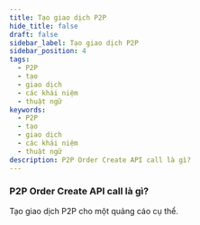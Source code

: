 ```yaml
---
title: Tạo giao dịch P2P
hide_title: false
draft: false
sidebar_label: Tạo giao dịch P2P
sidebar_position: 4
tags:
  - P2P
  - tạo
  - giao dịch
  - các khái niệm
  - thuật ngữ
keywords:
  - P2P
  - tạo
  - giao dịch
  - các khái niệm
  - thuật ngữ
description: P2P Order Create API call là gì?
---
```


### P2P Order Create API call là gì?

Tạo giao dịch P2P cho một quảng cáo cụ thể.
